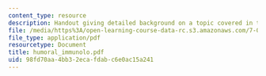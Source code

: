 ```yaml
---
content_type: resource
description: Handout giving detailed background on a topic covered in the course.
file: /media/https%3A/open-learning-course-data-rc.s3.amazonaws.com/7-012-introduction-to-biology-fall-2004/98fd70aa4bb32ecafdabc6e0ac15a241_humoral_immunolo.pdf
file_type: application/pdf
resourcetype: Document
title: humoral_immunolo.pdf
uid: 98fd70aa-4bb3-2eca-fdab-c6e0ac15a241
---
```

